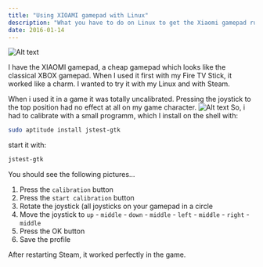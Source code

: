 ```yaml
---
title: "Using XIOAMI gamepad with Linux"
description: "What you have to do on Linux to get the Xiaomi gamepad running - happy gaming"
date: 2016-01-14
---
```


![Alt text](https://web.archive.org/web/20221014114121if_/https://xiaomi-mi.com/uploads/CatalogueImage/2_13621_1429630637.jpg "XIAOMI Gamepad 2")

I have the XIAOMI gamepad, a cheap gamepad which looks like the classical XBOX gamepad.
When I used it first with my Fire TV Stick, it worked like a charm. I wanted to try it with my Linux and with Steam.

When i used it in a game it was totally uncalibrated. Pressing the joystick to the top position had no effect at all on my game character.
![Alt text](/img/xiaomi-jscalib.png "screenshot form jstest-gtk")
So, i had to calibrate with a small programm, which I install on the shell with:
```bash
sudo aptitude install jstest-gtk
```
start it with:
```bash
jstest-gtk
```

You should see the following pictures...
1. Press the `calibration` button
2. Press the `start calibration` button
3. Rotate the joystick (all joysticks on your gamepad in a circle
4. Move the joystick to `up` - `middle` - `down` - `middle` - `left` - `middle` - `right` - `middle`
5. Press the OK button
6. Save the profile

After restarting Steam, it worked perfectly in the game.
